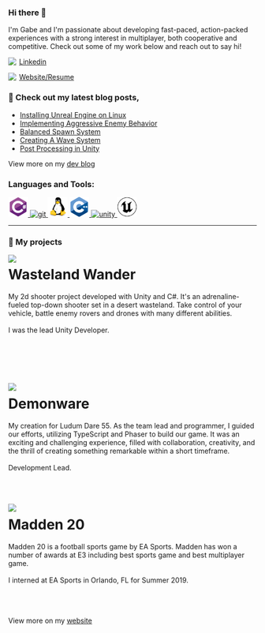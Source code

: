 ### Hi there 👋

I'm Gabe and I'm passionate about developing fast-paced, action-packed experiences with a strong interest in multiplayer, both cooperative and competitive. Check out some of my work below and reach out to say hi!

[<img align="left" width="22px" src="https://cdn-icons-png.flaticon.com/512/174/174857.png"/>Linkedin](https://www.linkedin.com/in/gabriel-asay/)

[<img align="left" width="22px" src="http://samuelarminana.com/favicon.ico"/>Website/Resume](https://www.gabeasay.dev/)

### 📝 Check out my latest blog posts,
<!-- BLOG-POST-LIST:START -->
- [Installing Unreal Engine on Linux](https://medium.com/@gabeasay/installing-unreal-engine-on-linux-f764de288b37)
- [Implementing Aggressive Enemy Behavior](https://medium.com/@gabeasay/implementing-new-features-aggressive-enemy-95440e5bab3f)
- [Balanced Spawn System](https://medium.com/@gabeasay/implementing-new-features-balanced-spawning-947b0dc6e6a5)
- [Creating A Wave System](https://medium.com/@gabeasay/implementing-new-features-wave-system-746f04733075)
- [Post Processing in Unity](https://medium.com/towardsdev/bring-your-game-to-aaa-status-through-post-processing-87a61fb3e6b7)
<!-- BLOG-POST-LIST:END -->
View more on my [dev blog](https://medium.com/@gabeasay)

### Languages and Tools:

<p align="left"> <a href="https://www.w3schools.com/cs/" target="_blank" rel="noreferrer"> <img src="https://raw.githubusercontent.com/devicons/devicon/master/icons/csharp/csharp-original.svg" alt="csharp" width="40" height="40"/> </a> <a href="https://git-scm.com/" target="_blank" rel="noreferrer"> <img src="https://www.vectorlogo.zone/logos/git-scm/git-scm-icon.svg" alt="git" width="40" height="40"/> </a> <a href="https://www.linux.org/" target="_blank" rel="noreferrer"> <img src="https://raw.githubusercontent.com/devicons/devicon/master/icons/linux/linux-original.svg" alt="linux" width="40" height="40"/> </a> <a href="https://https://cplusplus.com/" target="_blank" rel="noreferrer"> <img src="https://github.com/devicons/devicon/blob/master/icons/cplusplus/cplusplus-original.svg" alt="c++" width="40" height="40"/> </a> <a href="https://unity.com/" target="_blank" rel="noreferrer"> <img src="https://www.vectorlogo.zone/logos/unity3d/unity3d-icon.svg" alt="unity" width="40" height="40"/> </a> <a href="https://unrealengine.com/" target="_blank" rel="noreferrer"> <img src="https://github.com/devicons/devicon/blob/master/icons/unrealengine/unrealengine-original.svg" alt="unreal engine" width="40" height="40"/> </a></p>



---
### 💾 My projects



<img src="https://www.gabeasay.dev/images/wasteland-wander2.png" align="left" width="400px"/> 

# Wasteland Wander
My 2d shooter project developed with Unity and C#. It's an adrenaline-fueled top-down shooter set in a desert wasteland. Take control of your vehicle, battle enemy rovers and drones with many different abilities. 
<br/>
<br/>
I was the lead Unity Developer.
<br/>
<br/>
<br/>
<br/>
<br/>
<br/>


<img src="https://samuelarminana.com/wp-content/uploads/2021/03/Walking.jpg" align="left" width="400px"/> 

# Demonware
My creation for Ludum Dare 55. As the team lead and programmer, I guided our efforts, utilizing TypeScript and Phaser to build our game. It was an exciting and challenging experience, filled with collaboration, creativity, and the thrill of creating something remarkable within a short timeframe.
<br/>
<br/>
Development Lead.
<br/>
<br/>
<br/>
<br/>


<img src="https://samuelarminana.com/wp-content/uploads/2019/07/mahomes.jpg" align="left" width="400px"/> 

# Madden 20
Madden 20 is a football sports game by EA Sports. Madden has won a number of awards at E3 including best sports game and best multiplayer game.
<br/>
<br/>
I interned at EA Sports in Orlando, FL for Summer 2019.
<br/>
<br/>
<br/>
<br/>


View more on my [website](https://gabeasay.dev)

